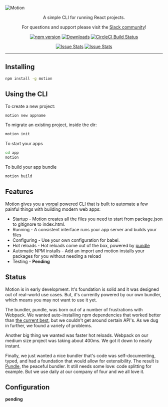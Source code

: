 ![Motion](https://raw.githubusercontent.com/motion/motion/master/o.jpg)

<p align="center">
  A simple CLI for running React projects.
</p>

<p align="center">
  For questions and support please visit the <a href="https://motion-slack.herokuapp.com">Slack community</a>!
</p>

<p align="center">
  <a href="http://badge.fury.io/js/motion"><img alt="npm version" src="https://badge.fury.io/js/motion.svg"></a>
  <a href="https://npmjs.org/package/motion"><img alt="Downloads" src="http://img.shields.io/npm/dm/motion.svg"></a>
  <a href="https://circleci.com/gh/motion/motion/tree/master">
    <img src="https://img.shields.io/circleci/project/motion/motion/master.svg" alt="CircleCI Build Status">
  </a>
</p>

<p align="center">
  <a href="http://issuestats.com/github/motion/motion"><img alt="Issue Stats" src="http://issuestats.com/github/motion/motion/badge/pr?style=flat"></a>
  <a href="http://issuestats.com/github/motion/motion"><img alt="Issue Stats" src="http://issuestats.com/github/motion/motion/badge/issue?style=flat"></a>
</p>

----

## Installing

```bash
npm install -g motion
```

## Using the CLI

To create a new project:

```bash
motion new appname
```

To migrate an existing project, inside the dir:

```bash
motion init
```

To start your apps

```bash
cd app
motion
```

To build your app bundle

```bash
motion build
```

## Features

Motion gives you a [vorpal](https://github.com/dthree/vorpal) powered CLI that is built
to automate a few painful things with building modern web apps:

- Startup - Motion creates all the files you need to start from package.json to gitignore to index.html.
- Running - A consistent interface runs your app server and builds your files
- Configuring - Use your own configuration for babel.
- Hot reloads - Hot reloads come out of the box, powered by [pundle](https://github.com/motion/pundle)
- Automatic NPM installs - Add an import and motion installs your packages for you without needing a reload
- Testing - **Pending**

## Status

Motion is in early development. It's foundation is solid and it was designed out of real-world use cases.
But, it's currently powered by our own bundler, which means you may not want to use it yet.

The bundler, pundle, was born out of a number of frustrations with Webpack. We wanted auto-installing
npm dependencies that worked better than [the current best](https://github.com/ericclemmons/npm-install-webpack-plugin), but we couldn't get around certain API's. As we dug in further, we found a variety of problems.

Another big thing we wanted was faster hot reloads. Webpack on our medium size project was taking about 400ms. We got it down to nearly instant.

Finally, we just wanted a nice bundler that's code was self-documenting, typed, and had a foundation that would allow for extensibility. The result is [Pundle](https://github.com/motion/pundle), the peaceful bundler. It still needs some love: code splitting for example. But we use daily at our company of four and we all love it.

## Configuration

**pending**
